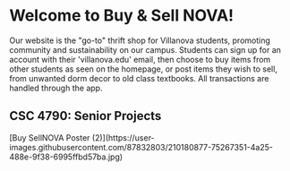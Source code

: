 <h1>Welcome to Buy & Sell NOVA!</h1>

Our website is the "go-to" thrift shop for Villanova students, promoting community and sustainability on our campus. Students can sign up for an account with their 'villanova.edu' email, then choose to buy items from other students as seen on the homepage, or post items they wish to sell, from unwanted dorm decor to old class textbooks. All transactions are handled through the app. 

<h2> CSC 4790: Senior Projects </h2>
[Buy SellNOVA Poster (2)](https://user-images.githubusercontent.com/87832803/210180877-75267351-4a25-488e-9f38-6995ffbd57ba.jpg)
